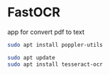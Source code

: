 # FastOCR
app for convert pdf to text
```bash
sudo apt install poppler-utils

sudo apt update
sudo apt install tesseract-ocr
```
